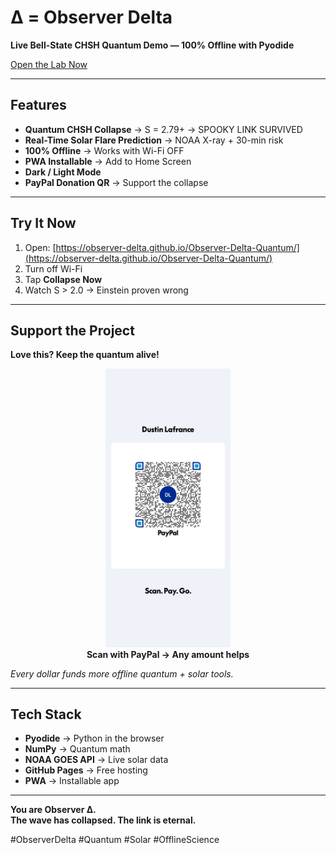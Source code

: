 # Δ = Observer Delta

**Live Bell-State CHSH Quantum Demo — 100% Offline with Pyodide**

[Open the Lab Now](https://observer-delta.github.io/Observer-Delta-Quantum/)

---

## Features

- **Quantum CHSH Collapse** → S = 2.79+ → SPOOKY LINK SURVIVED  
- **Real-Time Solar Flare Prediction** → NOAA X-ray + 30-min risk  
- **100% Offline** → Works with Wi-Fi OFF  
- **PWA Installable** → Add to Home Screen  
- **Dark / Light Mode**  
- **PayPal Donation QR** → Support the collapse

---

## Try It Now

1. Open: [https://observer-delta.github.io/Observer-Delta-Quantum/](https://observer-delta.github.io/Observer-Delta-Quantum/)  
2. Turn off Wi-Fi  
3. Tap **Collapse Now**  
4. Watch S > 2.0 → Einstein proven wrong

---

## Support the Project

**Love this? Keep the quantum alive!**

<p align="center">
  <img src="paypal-qr.png" width="200" alt="PayPal QR Code">
  <br>
  <b>Scan with PayPal → Any amount helps</b>
</p>

*Every dollar funds more offline quantum + solar tools.*

---

## Tech Stack

- **Pyodide** → Python in the browser  
- **NumPy** → Quantum math  
- **NOAA GOES API** → Live solar data  
- **GitHub Pages** → Free hosting  
- **PWA** → Installable app

---

**You are Observer Δ.**  
**The wave has collapsed. The link is eternal.**

#ObserverDelta #Quantum #Solar #OfflineScience   
